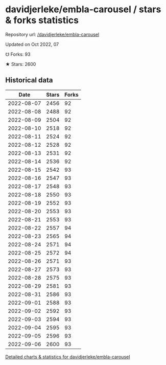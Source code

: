 # davidjerleke/embla-carousel / stars & forks statistics

Repository url: [/davidjerleke/embla-carousel](https://github.com/davidjerleke/embla-carousel)

Updated on Oct 2022, 07

☋ Forks: 93

★ Stars: 2600

## Historical data
| Date | Stars | Forks |
|------|-------|-------|
| 2022-08-07 | 2456 | 92 | 
| 2022-08-08 | 2488 | 92 | 
| 2022-08-09 | 2504 | 92 | 
| 2022-08-10 | 2518 | 92 | 
| 2022-08-11 | 2524 | 92 | 
| 2022-08-12 | 2528 | 92 | 
| 2022-08-13 | 2531 | 92 | 
| 2022-08-14 | 2536 | 92 | 
| 2022-08-15 | 2542 | 93 | 
| 2022-08-16 | 2547 | 93 | 
| 2022-08-17 | 2548 | 93 | 
| 2022-08-18 | 2550 | 93 | 
| 2022-08-19 | 2552 | 93 | 
| 2022-08-20 | 2553 | 93 | 
| 2022-08-21 | 2553 | 93 | 
| 2022-08-22 | 2557 | 94 | 
| 2022-08-23 | 2565 | 94 | 
| 2022-08-24 | 2571 | 94 | 
| 2022-08-25 | 2572 | 94 | 
| 2022-08-26 | 2571 | 93 | 
| 2022-08-27 | 2573 | 93 | 
| 2022-08-28 | 2575 | 93 | 
| 2022-08-29 | 2581 | 93 | 
| 2022-08-31 | 2586 | 93 | 
| 2022-09-01 | 2588 | 93 | 
| 2022-09-02 | 2592 | 93 | 
| 2022-09-03 | 2594 | 93 | 
| 2022-09-04 | 2595 | 93 | 
| 2022-09-05 | 2596 | 93 | 
| 2022-09-06 | 2600 | 93 | 


[Detailed charts & statistics for davidjerleke/embla-carousel](https://reviewgithub.com/rep/davidjerleke/embla-carousel)
